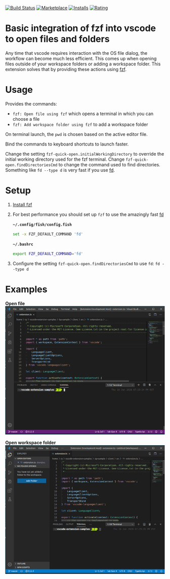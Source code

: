 [![Build Status](https://travis-ci.com/rlivings39/vscode-fzf-quick-open.svg?branch=master)](https://travis-ci.com/rlivings39/vscode-fzf-quick-open)
[![Marketplace](https://vsmarketplacebadge.apphb.com/version-short/rlivings39.fzf-quick-open.svg)](https://marketplace.visualstudio.com/items?itemName=rlivings39.fzf-quick-open)
[![Installs](https://vsmarketplacebadge.apphb.com/installs-short/rlivings39.fzf-quick-open.svg)](https://marketplace.visualstudio.com/items?itemName=rlivings39.fzf-quick-open)
[![Rating](https://vsmarketplacebadge.apphb.com/rating-short/rlivings39.fzf-quick-open.svg)](https://marketplace.visualstudio.com/items?itemName=rlivings39.fzf-quick-open&ssr=false#review-details)

# Basic integration of fzf into vscode to open files and folders
Any time that vscode requires interaction with the OS file dialog, the workflow can become much less efficient. This comes up when opening files outside of your workspace folders or adding a workspace folder. This extension solves that by providing these actions using [fzf](https://github.com/junegunn/fzf).

# Usage
Provides the commands:
* `fzf: Open file using fzf` which opens a terminal in which you can choose a file
* `fzf: Add workspace folder using fzf` to add a workspace folder

On terminal launch, the `pwd` is chosen based on the active editor file.

Bind the commands to keyboard shortcuts to launch faster.

Change the setting `fzf-quick-open.initialWorkingDirectory` to override the initial working directory used for the fzf terminal. Change `fzf-quick-open.findDirectoriesCmd` to change the command used to find directories. Something like `fd --type d` is very fast if you use [fd](https://github.com/sharkdp/fd).

# Setup
1. [Install fzf](https://github.com/junegunn/fzf)
1. For best performance you should set up `fzf` to use the amazingly fast [fd](https://github.com/sharkdp/fd)

	**`~/.config/fish/config.fish`**
	```bash
	set -x FZF_DEFAULT_COMMAND 'fd'
	```

	**`~/.bashrc`**
	```bash
	export FZF_DEFAULT_COMMAND='fd'
	```
1. Configure the setting `fzf-quick-open.findDirectoriesCmd` to use `fd`: `fd --type d`

# Examples
**Open file**
![](resources/fzfVscodeOpenFile.gif)

**Open workspace folder**
![](resources/fzfVscodeOpenFolder.gif)